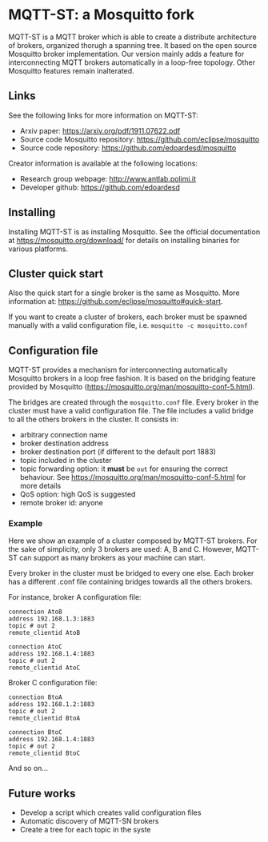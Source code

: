 MQTT-ST: a Mosquitto fork
=================

MQTT-ST is a MQTT broker which is able to create a distribute architecture of brokers, organized thorugh a spanning tree.
It based on the open source Mosquitto broker implementation. Our version mainly adds a feature for interconnecting MQTT brokers automatically in a loop-free topology. Other Mosquitto features remain inalterated. 

## Links

See the following links for more information on MQTT-ST:

- Arxiv paper: <https://arxiv.org/pdf/1911.07622.pdf>
- Source code Mosquitto repository: <https://github.com/eclipse/mosquitto>
- Source code repository: <https://github.com/edoardesd/mosquitto>

Creator information is available at the following locations:

- Research group webpage: <http://www.antlab.polimi.it>
- Developer github: <https://github.com/edoardesd>


## Installing

Installing MQTT-ST is as installing Mosquitto. 
See the official documentation at <https://mosquitto.org/download/> for details on installing binaries for
various platforms. 

## Cluster quick start

Also the quick start for a single broker is the same as Mosquitto. More information at: <https://github.com/eclipse/mosquitto#quick-start>.

If you want to create a cluster of brokers, each broker must be spawned manually with a valid configuration file, i.e. `mosquitto -c mosquitto.conf`

## Configuration file

MQTT-ST provides a mechanism for interconnecting automatically Mosquitto brokers in a loop free fashion. It is based on the bridging feature provided by Mosquitto (<https://mosquitto.org/man/mosquitto-conf-5.html>). 

The bridges are created through the `mosquitto.conf` file. Every broker in the cluster must have a valid configuration file. The file includes a valid bridge to all the others brokers in the cluster. It consists in:
- arbitrary connection name
- broker destination address
- broker destination port (if different to the default port 1883)
- topic included in the cluster
- topic forwarding option: it **must** be `out` for ensuring the correct behaviour. See <https://mosquitto.org/man/mosquitto-conf-5.html> for more details
- QoS option: high QoS is suggested
- remote broker id: anyone

### Example
Here we show an example of a cluster composed by MQTT-ST brokers. For the sake of simplicity, only 3 brokers are used: A, B and C. However, MQTT-ST can support as many brokers as your machine can start.

Every broker in the cluster must be bridged to every one else. Each broker has a different .conf file containing bridges towards all the others brokers.

For instance, broker A configuration file:
```
connection AtoB
address 192.168.1.3:1883
topic # out 2
remote_clientid AtoB

connection AtoC
address 192.168.1.4:1883
topic # out 2
remote_clientid AtoC
```
Broker C configuration file:
```
connection BtoA
address 192.168.1.2:1883
topic # out 2
remote_clientid BtoA

connection BtoC
address 192.168.1.4:1883
topic # out 2
remote_clientid BtoC
```
And so on...

## Future works
- Develop a script which creates valid configuration files
- Automatic discovery of MQTT-SN brokers
- Create a tree for each topic in the syste 
